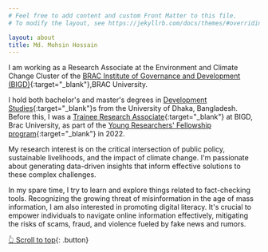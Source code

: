 ```yaml
---
# Feel free to add content and custom Front Matter to this file.
# To modify the layout, see https://jekyllrb.com/docs/themes/#overriding-theme-defaults

layout: about
title: Md. Mohsin Hossain
---
```

<a name="top"></a> I am working as a Research Associate at the Environment and Climate Change Cluster of the [BRAC Institute of Governance and Development (BIGD)](https://bigd.bracu.ac.bd/staffprofile/md-mohsin-hossain/){:target="_blank"},BRAC University.

I hold both bachelor's and master's degrees in [Development Studies](https://www.du.ac.bd/body/DVS){:target="_blank"}s from the University of Dhaka, Bangladesh.
Before this, I was a [Trainee Research Associate](https://archive.ph/SlMAC){:target="_blank"} at BIGD, Brac University, as part of the [Young Researchers' Fellowship program](https://sites.google.com/bracu.ac.bd/bigdyrfp/home){:target="_blank"} in 2022.

My research interest is on the critical intersection of public policy, sustainable livelihoods, and the impact of climate change. I'm passionate about generating data-driven insights that inform effective solutions to these complex challenges.

In my spare time, I try to learn and explore things related to fact-checking tools. Recognizing the growing threat of misinformation in the age of mass information, I am also interested in promoting digital literacy. It's crucial to empower individuals to navigate online information effectively, mitigating the risks of scams, fraud, and violence fueled by fake news and rumors.

<p> </p>

[👆 Scroll to top](#top){: .button} 



<!-- [Mohsin](https://ipa-reader.xyz/?text=mohsin&voice=Ewa){:target="_blank"} 
-->